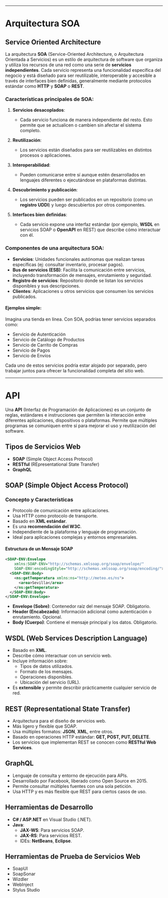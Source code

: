 
---
# Arquitectura SOA

## Service Oriented Architecture

La arquitectura **SOA** (Service-Oriented Architecture, o Arquitectura Orientada a Servicios) es un estilo de arquitectura de software que organiza y utiliza los recursos de una red como una serie de **servicios independientes**. Cada servicio representa una funcionalidad específica del negocio y está diseñado para ser reutilizable, interoperable y accesible a través de interfaces bien definidas, generalmente mediante protocolos estándar como **HTTP** y **SOAP** o **REST**.

### Características principales de SOA:

1. **Servicios desacoplados**:
    - Cada servicio funciona de manera independiente del resto. Esto permite que se actualicen o cambien sin afectar el sistema completo.

2. **Reutilización**:
    - Los servicios están diseñados para ser reutilizables en distintos procesos o aplicaciones.
        
3. **Interoperabilidad**:
    - Pueden comunicarse entre sí aunque estén desarrollados en lenguajes diferentes o ejecutándose en plataformas distintas.
        
4. **Descubrimiento y publicación**:
    - Los servicios pueden ser publicados en un repositorio (como un **registro UDDI**) y luego descubiertos por otros componentes.
        
5. **Interfaces bien definidas**:
    - Cada servicio expone una interfaz estándar (por ejemplo, **WSDL** en servicios SOAP o **OpenAPI** en REST) que describe cómo interactuar con él.
### Componentes de una arquitectura SOA:

- **Servicios**: Unidades funcionales autónomas que realizan tareas específicas (ej: consultar inventario, procesar pagos).
- **Bus de servicios (ESB)**: Facilita la comunicación entre servicios, incluyendo transformación de mensajes, enrutamiento y seguridad.
- **Registro de servicios**: Repositorio donde se listan los servicios disponibles y sus descripciones.
- **Clientes**: Aplicaciones u otros servicios que consumen los servicios publicados.

#### Ejemplos simple:

Imagina una tienda en línea. Con SOA, podrías tener servicios separados como:

- Servicio de Autenticación
- Servicio de Catálogo de Productos
- Servicio de Carrito de Compras
- Servicio de Pagos
- Servicio de Envíos

Cada uno de estos servicios podría estar alojado por separado, pero trabajar juntos para ofrecer la funcionalidad completa del sitio web.

---
# API

Una **API** (Interfaz de Programación de Aplicaciones) es un conjunto de reglas, estándares e instrucciones que permiten la interacción entre diferentes aplicaciones, dispositivos o plataformas. Permite que múltiples programas se comuniquen entre sí para mejorar el uso y reutilización del software.

## Tipos de Servicios Web

- **SOAP** (Simple Object Access Protocol)
- **RESTful** (REpresentational State Transfer)
- **GraphQL**
## SOAP (Simple Object Access Protocol)

### Concepto y Características

- Protocolo de comunicación entre aplicaciones.
- Usa HTTP como protocolo de transporte.
- Basado en **XML estándar**.
- Es una **recomendación del W3C**.
- Independiente de la plataforma y lenguaje de programación.
- Ideal para aplicaciones complejas y entornos empresariales.

#### Estructura de un Mensaje SOAP

```xml
<SOAP-ENV:Envelope 
    xmlns:SOAP-ENV="http://schemas.xmlsoap.org/soap/envelope/" 
    SOAP-ENV:encodingStyle="http://schemas.xmlsoap.org/soap/encoding/">
  <SOAP-ENV:Body>
    <ns:getTemperatura xmlns:ns="http://meteo.es/ns">
      <area>Sevilla</area>
    </ns:getTemperatura>
  </SOAP-ENV:Body>
</SOAP-ENV:Envelope>
```

- **Envelope (Sobre)**: Contenedor raíz del mensaje SOAP. Obligatorio.
- **Header (Encabezado)**: Información adicional como autenticación o enrutamiento. Opcional.
- **Body (Cuerpo)**: Contiene el mensaje principal y los datos. Obligatorio.

## WSDL (Web Services Description Language)

- Basado en **XML**.
- Describe cómo interactuar con un servicio web.
- Incluye información sobre:
    - Tipos de datos utilizados.
    - Formato de los mensajes.
    - Operaciones disponibles.
    - Ubicación del servicio (URL).
- Es **extensible** y permite describir prácticamente cualquier servicio de red.

## REST (Representational State Transfer)

- Arquitectura para el diseño de servicios web.
- Más ligero y flexible que SOAP.
- Usa múltiples formatos: **JSON**, **XML**, entre otros.
- Basado en operaciones HTTP estándar: **GET, POST, PUT, DELETE**.
- Los servicios que implementan REST se conocen como **RESTful Web Services**.

## GraphQL

- Lenguaje de consulta y entorno de ejecución para APIs.
- Desarrollado por Facebook, liberado como Open Source en 2015.
- Permite consultar múltiples fuentes con una sola petición.
- Usa HTTP y es más flexible que REST para ciertos casos de uso.

## Herramientas de Desarrollo

- **C# / ASP.NET** en Visual Studio (.NET).
- **Java**:
    - **JAX-WS**: Para servicios SOAP.
    - **JAX-RS**: Para servicios REST. 
    - IDEs: **NetBeans**, **Eclipse**.

## Herramientas de Prueba de Servicios Web

- SoapUI
- SoapSonar
- Wizdler
- WebInject
- Stylus Studio